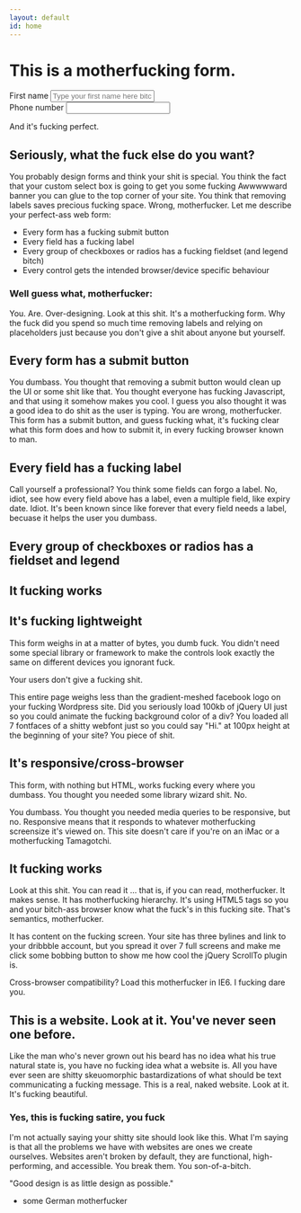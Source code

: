 ```yaml
---
layout: default
id: home
---
```


# This is a motherfucking form.

<form>
	<div>
		<label for="firstName">First name</label>
		<input type="text" placeholder="Type your first name here bitch!">
	</div>
	<div>
		<label for="telephone">Phone number</label>
		<input type="number" placeholder="">
	</div>
</form>

And it's fucking perfect.

## Seriously, what the fuck else do you want?

You probably design forms and think your shit is special. You think the fact that your custom select box is going to get you some fucking Awwwwward banner you can glue to the top corner of your site. You think that removing labels saves precious fucking space. Wrong, motherfucker. Let me describe your perfect-ass web form:

* Every form has a fucking submit button
* Every field has a fucking label
* Every group of checkboxes or radios has a fucking fieldset (and legend bitch)
* Every control gets the intended browser/device specific behaviour

### Well guess what, motherfucker:

You. Are. Over-designing. Look at this shit. It's a motherfucking form. Why the fuck did you spend so much time removing labels and relying on placeholders just because you don't give a shit about anyone but yourself.

## Every form has a submit button

You dumbass. You thought that removing a submit button would clean up the UI or some shit like that. You thought everyone has fucking Javascript, and that using it somehow makes you cool. I guess you also thought it was a good idea to do shit as the user is typing. You are wrong, motherfucker. This form has a submit button, and guess fucking what, it's fucking clear what this form does and how to submit it, in every fucking browser known to man.

## Every field has a fucking label

Call yourself a professional? You think some fields can forgo a label. No, idiot, see how every field above has a label, even a multiple field, like expiry date. Idiot. It's been known since like forever that every field needs a label, becuase it helps the user you dumbass.

## Every group of checkboxes or radios has a fieldset and legend

## It fucking works


## It's fucking lightweight

This form weighs in at a matter of bytes, you dumb fuck. You didn't need some special library or framework to make the controls look exactly the same on different devices you ignorant fuck.

Your users don't give a fucking shit.

This entire page weighs less than the gradient-meshed facebook logo on your fucking Wordpress site. Did you seriously load 100kb of jQuery UI just so you could animate the fucking background color of a div? You loaded all 7 fontfaces of a shitty webfont just so you could say "Hi." at 100px height at the beginning of your site? You piece of shit.

## It's responsive/cross-browser

This form, with nothing but HTML, works fucking every where you dumbass. You thought you needed some library wizard shit. No.

You dumbass. You thought you needed media queries to be responsive, but no. Responsive means that it responds to whatever motherfucking screensize it's viewed on. This site doesn't care if you're on an iMac or a motherfucking Tamagotchi.

## It fucking works

Look at this shit. You can read it ... that is, if you can read, motherfucker. It makes sense. It has motherfucking hierarchy. It's using HTML5 tags so you and your bitch-ass browser know what the fuck's in this fucking site. That's semantics, motherfucker.

It has content on the fucking screen. Your site has three bylines and link to your dribbble account, but you spread it over 7 full screens and make me click some bobbing button to show me how cool the jQuery ScrollTo plugin is.

Cross-browser compatibility? Load this motherfucker in IE6. I fucking dare you.

## This is a website. Look at it. You've never seen one before.

Like the man who's never grown out his beard has no idea what his true natural state is, you have no fucking idea what a website is. All you have ever seen are shitty skeuomorphic bastardizations of what should be text communicating a fucking message. This is a real, naked website. Look at it. It's fucking beautiful.

### Yes, this is fucking satire, you fuck

I'm not actually saying your shitty site should look like this. What I'm saying is that all the problems we have with websites are ones we create ourselves. Websites aren't broken by default, they are functional, high-performing, and accessible. You break them. You son-of-a-bitch.

"Good design is as little design as possible."
- some German motherfucker

